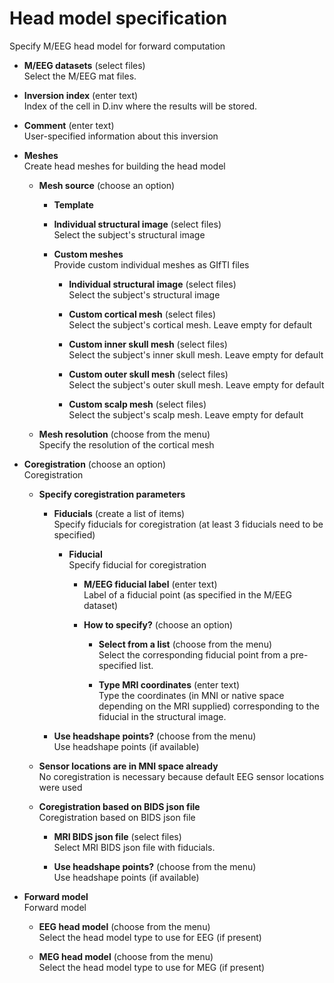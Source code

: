# Head model specification  
Specify M/EEG head model for forward computation   

* **M/EEG datasets** (select files)  
Select the M/EEG mat files.   

* **Inversion index** (enter text)  
Index of the cell in D.inv where the results will be stored.   

* **Comment** (enter text)  
User-specified information about this inversion   

* **Meshes**   
Create head meshes for building the head model   

    * **Mesh source** (choose an option)  

        * **Template**   

        * **Individual structural image** (select files)  
        Select the subject's structural image   

        * **Custom meshes**   
        Provide custom individual meshes as GIfTI files   

            * **Individual structural image** (select files)  
            Select the subject's structural image   

            * **Custom cortical mesh** (select files)  
            Select the subject's cortical mesh. Leave empty for default   

            * **Custom inner skull mesh** (select files)  
            Select the subject's inner skull mesh. Leave empty for default   

            * **Custom outer skull mesh** (select files)  
            Select the subject's outer skull mesh. Leave empty for default   

            * **Custom scalp mesh** (select files)  
            Select the subject's scalp mesh. Leave empty for default   

    * **Mesh resolution** (choose from the menu)  
    Specify the resolution of the cortical mesh   

* **Coregistration** (choose an option)  
Coregistration   

    * **Specify coregistration parameters**   

        * **Fiducials** (create a list of items)  
        Specify fiducials for coregistration (at least 3 fiducials need to be specified)   

            * **Fiducial**   
            Specify fiducial for coregistration   

                * **M/EEG fiducial label** (enter text)  
                Label of a fiducial point (as specified in the M/EEG dataset)   

                * **How to specify?** (choose an option)  

                    * **Select from a list** (choose from the menu)  
                    Select the corresponding fiducial point from a pre-specified list.   

                    * **Type MRI coordinates** (enter text)  
                    Type the coordinates (in MNI or native space depending on the MRI supplied) corresponding to the fiducial in the structural image.   

        * **Use headshape points?** (choose from the menu)  
        Use headshape points (if available)   

    * **Sensor locations are in MNI space already**   
    No coregistration is necessary because default EEG sensor locations were used   

    * **Coregistration based on BIDS json file**   
    Coregistration based on BIDS json file   

        * **MRI BIDS json file** (select files)  
        Select MRI BIDS json file with fiducials.   

        * **Use headshape points?** (choose from the menu)  
        Use headshape points (if available)   

* **Forward model**   
Forward model   

    * **EEG head model** (choose from the menu)  
    Select the head model type to use for EEG (if present)   

    * **MEG head model** (choose from the menu)  
    Select the head model type to use for MEG (if present)   
